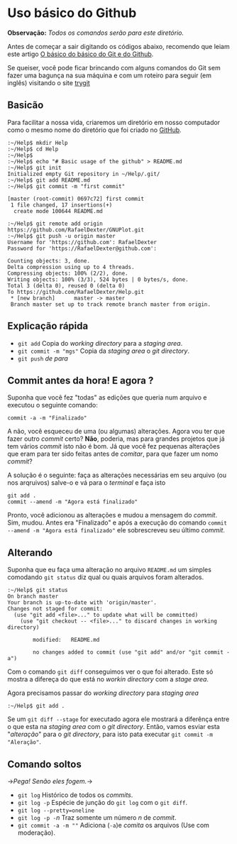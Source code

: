 # Uso básico do Github

**Observação:** *Todos os comandos serão para este diretório.*

Antes de começar a sair digitando os códigos abaixo, recomendo que leiam
este artigo [O básico do básico do Git e do Github](http://www.viniciusdacal.com/pt/iniciante/2015/01/29/o-basico-do-basico-do-git-e-do-github.html).

Se queiser, você pode ficar brincando com alguns comandos do Git sem fazer uma
bagunça na sua máquina e com um roteiro para seguir (em inglês) visitando o site
[trygit](https://try.github.io/levels/1/challenges/1)

## Basicão
Para facilitar a nossa vida, criaremos um diretório em nosso computador como o
mesmo nome do diretório que foi criado no [GitHub](http://github.com).

```shell
:~/Help$ mkdir Help
:~/Help$ cd Help
:~/Help$
:~/Help$ echo "# Basic usage of the github" > README.md
:~/Help$ git init
Initialized empty Git repository in ~/Help/.git/
:~/Help$ git add README.md
:~/Help$ git commit -m "first commit"
```

```
[master (root-commit) 0697c72] first commit
 1 file changed, 17 insertions(+)
  create mode 100644 README.md
```

```shell
:~/Help$ git remote add origin https://github.com/RafaelDexter/GNUPlot.git
:~/Help$ git push -u origin master
Username for 'https://github.com': RafaelDexter
Password for 'https://RafaelDexter@github.com': 
```

```
Counting objects: 3, done.
Delta compression using up to 4 threads.
Compressing objects: 100% (2/2), done.
Writing objects: 100% (3/3), 524 bytes | 0 bytes/s, done.
Total 3 (delta 0), reused 0 (delta 0)
To https://github.com/RafaelDexter/Help.git
 * [new branch]      master -> master
 Branch master set up to track remote branch master from origin.
```

## Explicação rápida
+ `git add`				Copia do *working directory* para a *staging area*.
+ `git commit -m "mgs"`	Copia da *staging area* o *git directory*.
+ `git push` *de para*	 

## Commit antes da hora! E agora ?

Suponha que você fez "todas" as edições que queria num arquivo e executou o
seguinte comando:

```
commit -a -m "Finalizado"
```

A não, você esqueceu de uma (ou algumas) alterações. Agora vou ter que fazer
outro *commit* certo? **Não**, poderia, mas para grandes projetos que já tem
vários *commit* isto não é bom. Já que você fez pequenas alterações que eram
para ter sido feitas antes de *comitar*, para que fazer um nomo *commit*?

A solução é o seguinte: faça as alterações necessárias em seu arquivo (ou nos
arqruivos) salve-o e vá para o *terminal* e faça isto

```
git add .
commit --amend -m "Agora está finalizado"
 ```

Pronto, você adicionou as alterações e mudou a mensagem do *commit*. Sim, mudou.
Antes era "Finalizado" e após a execução do comando `commit --amend -m "Agora
está finalizado"` ele sobrescreveu seu último *commit*.
## Alterando

Suponha que eu faça uma alteração no arquivo `README.md` um simples comodando
`git status` diz qual ou quais arquivos foram alterados.

```shell
:~/Help$ git status
On branch master
Your branch is up-to-date with 'origin/master'.
Changes not staged for commit:
  (use "git add <file>..." to update what will be committed)
    (use "git checkout -- <file>..." to discard changes in working directory)

		modified:   README.md

		no changes added to commit (use "git add" and/or "git commit -a")
```

Com o comando `git diff` conseguimos ver o que foi alterado. Este só mostra a
difereça do que está no *workin directory* com a *stage area*.

Agora precisamos passar do *working directory* para *staging area*

```shell
:~/Help$ git add .
```

Se um `git diff --stage` for executado agora ele mostrará a diferênça entre o
que esta na *staging area* com o *git directory*. Então, vamos esviar esta
"*alteração*" para o *git directory*, para isto pata executar `git commit -m
"Aleração"`.

## Comando soltos
->*Pega! Senão eles fogem.*->
+ `git log`				Histórico de todos os *commits*.
+ `git log -p`			Espécie de junção do `git log` com o `git diff`.
+ `git log --pretty=oneline`
+ `git log -p -`*n*		Traz somente um número *n* de *commit*.
+ `git commit -a -m ""`	Adiciona (`-a`)e *comita* os arquivos (Use com moderação).

